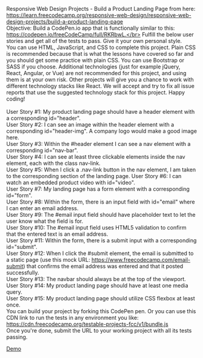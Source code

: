 Responsive Web Design Projects - Build a Product Landing Page from here: https://learn.freecodecamp.org/responsive-web-design/responsive-web-design-projects/build-a-product-landing-page</br>
Objective: Build a CodePen.io app that is functionally similar to this: https://codepen.io/freeCodeCamp/full/RKRbwL.</br>
Fulfill the below user stories and get all of the tests to pass. Give it your own personal style.</br>
You can use HTML, JavaScript, and CSS to complete this project. Plain CSS is recommended because that is what the lessons have covered so far and you should get some practice with plain CSS. You can use Bootstrap or SASS if you choose. Additional technologies (just for example jQuery, React, Angular, or Vue) are not recommended for this project, and using them is at your own risk. Other projects will give you a chance to work with different technology stacks like React. We will accept and try to fix all issue reports that use the suggested technology stack for this project. Happy coding!</br></br>
User Story #1: My product landing page should have a header element with a corresponding id="header".</br>
User Story #2: I can see an image within the header element with a corresponding id="header-img". A company logo would make a good image here.</br>
User Story #3: Within the #header element I can see a nav element with a corresponding id="nav-bar".</br>
User Story #4: I can see at least three clickable elements inside the nav element, each with the class nav-link.</br>
User Story #5: When I click a .nav-link button in the nav element, I am taken to the corresponding section of the landing page.
User Story #6: I can watch an embedded product video with id="video".</br>
User Story #7: My landing page has a form element with a corresponding id="form".</br>
User Story #8: Within the form, there is an input field with id="email" where I can enter an email address.</br>
User Story #9: The #email input field should have placeholder text to let the user know what the field is for.</br>
User Story #10: The #email input field uses HTML5 validation to confirm that the entered text is an email address.</br>
User Story #11: Within the form, there is a submit input with a corresponding id="submit".</br>
User Story #12: When I click the #submit element, the email is submitted to a static page (use this mock URL: https://www.freecodecamp.com/email-submit) that confirms the email address was entered and that it posted successfully.</br>
User Story #13: The navbar should always be at the top of the viewport.</br>
User Story #14: My product landing page should have at least one media query.</br>
User Story #15: My product landing page should utilize CSS flexbox at least once.</br>
You can build your project by forking this CodePen pen. Or you can use this CDN link to run the tests in any environment you like: https://cdn.freecodecamp.org/testable-projects-fcc/v1/bundle.js</br>
Once you're done, submit the URL to your working project with all its tests passing.

<a href="https://codepen.io/JajwalyaRK/pen/qMWWvd">Demo</a>
